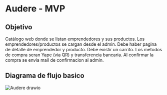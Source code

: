 # Audere - MVP

## Objetivo
Catálogo web donde se listan emprendedores y sus productos. Los emprendedores/productos se cargan desde el admin. Debe haber pagina de detalle de emprendedor y producto. Debe existir un carrito. Los metodos de compra seran Yape (via QR) y transferencia bancaria. Al confirmar la compra se envia mail de confirmacion al admin. 

## Diagrama de flujo basico
![Audere drawio](https://github.com/user-attachments/assets/fc83f295-e297-4145-9b5d-5c7d3c67d835)

